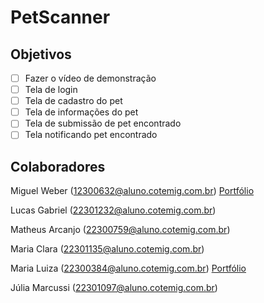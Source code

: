 # PetScanner


## Objetivos
- [ ] Fazer o vídeo de demonstração
- [ ] Tela de login
- [ ] Tela de cadastro do pet
- [ ] Tela de informações do pet
- [ ] Tela de submissão de pet encontrado
- [ ] Tela notificando pet encontrado

## Colaboradores
Miguel Weber    (12300632@aluno.cotemig.com.br) [Portfólio](https://github.com/miguelweber)

Lucas Gabriel   (22301232@aluno.cotemig.com.br)

Matheus Arcanjo (22300759@aluno.cotemig.com.br)

Maria Clara     (22301135@aluno.cotemig.com.br)

Maria Luiza     (22300384@aluno.cotemig.com.br) [Portfólio](https://github.com/malu4225)

Júlia Marcussi  (22301097@aluno.cotemig.com.br)

